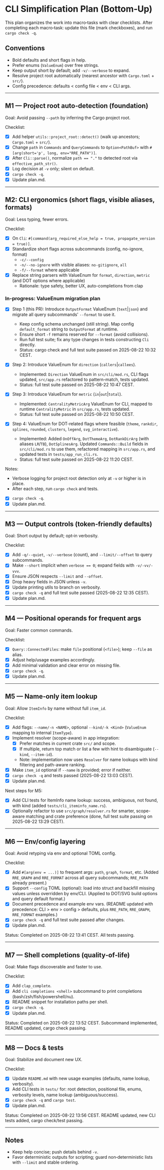 # CLI Simplification Plan (Bottom‑Up)

This plan organizes the work into macro‑tasks with clear checklists. After completing each macro‑task: update this file (mark checkboxes), and run `cargo check -q`.

## Conventions
- Bold defaults and short flags in help.
- Prefer enums (`ValueEnum`) over free strings.
- Keep output short by default; add `-v/--verbose` to expand.
- Resolve project root automatically (nearest ancestor with `Cargo.toml` + `src/`).
- Config precedence: defaults < config file < env < CLI args.

---

## M1 — Project root auto‑detection (foundation)
Goal: Avoid passing `--path` by inferring the Cargo project root.

Checklist:
- [x] Add helper `utils::project_root::detect()` (walk up ancestors; `Cargo.toml` + `src/`).
- [x] Change `path` in `Commands` and `QueryCommands` to `Option<PathBuf>` with `#[arg(short='p', long, env="RRE_PATH")]`.
- [x] After `Cli::parse()`, normalize `path == "."` to detected root via `effective_path_str()`.
- [x] Log decision at `-v` only; silent on default.
- [x] `cargo check -q`.
- [x] Update plan.md.

---

## M2: CLI ergonomics (short flags, visible aliases, formats)
Goal: Less typing, fewer errors.

Checklist:
- [x] On `Cli`: `#[command(arg_required_else_help = true, propagate_version = true)]`.
- [x] Standardize short flags across subcommands (config, no-ignore, format)
  - `-c/--config`
  - `-n/--no-ignore` with visible aliases: `no-gitignore`, `all`
  - `-f/--format` where applicable
- [x] Replace string parsers with ValueEnum for `format`, `direction`, `metric` (and DOT options where applicable)
  - Rationale: type safety, better UX, auto-completions from clap

### In-progress: ValueEnum migration plan

- [x] Step 1 (this PR): Introduce `OutputFormat` ValueEnum (`text`|`json`) and migrate all query subcommands' `--format` to use it.
  - Keep config schema unchanged (still string). Map config `default_format` string to `OutputFormat` at runtime.
  - Ensure short `-f` remains reserved for `--format` (avoid collisions).
  - Run full test suite; fix any type changes in tests constructing `Cli` directly.
  - Status: cargo check and full test suite passed on 2025-08-22 10:32 CEST.

- [x] Step 2: Introduce ValueEnum for `direction` (`callers`|`callees`).
  - Implemented: `Direction` ValueEnum in `src/cli/mod.rs`, CLI flags updated, `src/app.rs` refactored to pattern-match, tests updated.
  - Status: full test suite passed on 2025-08-22 10:47 CEST.

- [x] Step 3: Introduce ValueEnum for `metric` (`in`|`out`|`total`).
  - Implemented: `CentralityMetricArg` ValueEnum for CLI, mapped to runtime `CentralityMetric` in `src/app.rs`, tests updated.
  - Status: full test suite passed on 2025-08-22 10:50 CEST.

- [x] Step 4: ValueEnum for DOT-related flags where feasible (`theme`, `rankdir`, `splines`, `rounded`, `clusters`, `legend`, `svg_interactive`).
  - Implemented: Added `OnOffArg`, `DotThemeArg`, `DotRankDirArg` (with aliases `LR`/`TB`), `DotSplinesArg`. Updated `Commands::Build` fields in `src/cli/mod.rs` to use them, refactored mapping in `src/app.rs`, and updated tests in `tests/app_run_cli.rs`.
  - Status: full test suite passed on 2025-08-22 11:20 CEST.

Notes:
- Verbose logging for project root detection only at `-v` or higher is in place.
- After each step, run `cargo check` and tests.

- [x] `cargo check -q`.
- [x] Update plan.md.

---

## M3 — Output controls (token‑friendly defaults)
Goal: Short output by default; opt‑in verbosity.

Checklist:
- [x] Add `-q/--quiet`, `-v/--verbose` (count), and `--limit/--offset` to query subcommands.
- [x] Make `--short` implicit when `verbose == 0`; expand fields with `-v/-vv/-vvv`.
- [x] Ensure JSON respects `--limit` and `--offset`.
- [x] Drop heavy fields in JSON unless `-v`.
- [x] Update printing utils to branch on verbosity.
- [x] `cargo check -q` and full test suite passed (2025-08-22 12:35 CEST).
- [x] Update plan.md.

---

## M4 — Positional operands for frequent args
Goal: Faster common commands.

Checklist:
- [x] `Query::ConnectedFiles`: make `file` positional (`<file>`); keep `--file` as alias.
- [x] Adjust help/usage examples accordingly.
- [x] Add minimal validation and clear error on missing file.
- [x] `cargo check -q`.
- [x] Update plan.md.

---

## M5 — Name‑only item lookup
Goal: Allow `ItemInfo` by name without full `item_id`.

Checklist:
- [x] Add flags: `--name/-n <NAME>`, optional `--kind/-k <Kind>` (`ValueEnum` mapping to internal `ItemType`).
- [x] Implement resolver (scope-aware) in app integration:
  - [x] Prefer matches in current crate `src/` and scope.
  - [x] If multiple, return top match or list a few with hint to disambiguate (`--kind`, `--item-id`).
  - Note: implementation now uses `Resolver` for name lookups with kind filtering and path-aware ranking.
- [x] Make `item_id` optional if `--name` is provided; error if neither.
- [x] `cargo check -q` and tests passed (2025-08-22 13:03 CEST).
- [x] Update plan.md.

Next steps for M5:
- [x] Add CLI tests for ItemInfo name lookup: success, ambiguous, not found, with kind (added `tests/cli_iteminfo_name.rs`).
- [x] Optionally refactor to use `src/graph/resolver.rs` for smarter, scope-aware matching and crate preference (done, full test suite passing on 2025-08-22 13:29 CEST).

---

## M6 — Env/config layering
Goal: Avoid retyping via env and optional TOML config.

Checklist:
- [x] Add `#[arg(env = ...)]` to frequent args: `path`, `graph`, `format`, etc. (Added `RRE_GRAPH` and `RRE_FORMAT` across all query subcommands; `RRE_PATH` already present.)
- [x] Support `--config` TOML (optional): load into struct and backfill missing values unless overridden by env/CLI. (Applied to DOT/SVG build options and query default format.)
- [x] Document precedence and example env vars. (README updated with precedence: CLI > env > config > defaults, plus `RRE_PATH`, `RRE_GRAPH`, `RRE_FORMAT` examples.)
- [x] `cargo check -q` and full test suite passed after changes.
- [x] Update plan.md.

Status: Completed on 2025-08-22 13:41 CEST. All tests passing.

---

## M7 — Shell completions (quality‑of‑life)
Goal: Make flags discoverable and faster to use.

Checklist:
- [x] Add `clap_complete`.
- [x] Add `cli completions <shell>` subcommand to print completions (bash/zsh/fish/powershell/nu).
- [x] README snippet for installation paths per shell.
- [x] `cargo check -q`.
- [x] Update plan.md.

Status: Completed on 2025-08-22 13:52 CEST. Subcommand implemented, README updated, cargo check passing.

---

## M8 — Docs & tests
Goal: Stabilize and document new UX.

Checklist:
- [x] Update `README.md` with new usage examples (defaults, name lookup, verbosity).
- [x] Add CLI tests in `tests/` for: root detection, positional file, enums, verbosity levels, name lookup (ambiguous/success).
- [x] `cargo check -q` and `cargo test`.
- [x] Update plan.md.

Status: Completed on 2025-08-22 13:56 CEST. README updated, new CLI tests added, cargo check/test passing.

---

## Notes
- Keep help concise; push details behind `-v`.
- Favor deterministic outputs for scripting; guard non‑deterministic lists with `--limit` and stable ordering.
